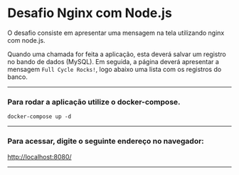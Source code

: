 # Desafio Nginx com Node.js

O desafio consiste em apresentar uma mensagem na tela utilizando nginx com node.js.

Quando uma chamada for feita a aplicação, esta deverá salvar um registro no bando de dados (MySQL). 
Em seguida, a página deverá apresentar a mensagem ```Full Cycle Rocks!```, logo abaixo uma lista com os registros do banco.

---

### Para rodar a aplicação utilize o docker-compose.

```
docker-compose up -d 
```

---

### Para acessar, digite o seguinte endereço no navegador:

[http://localhost:8080/](http://localhost:8080/)

---
